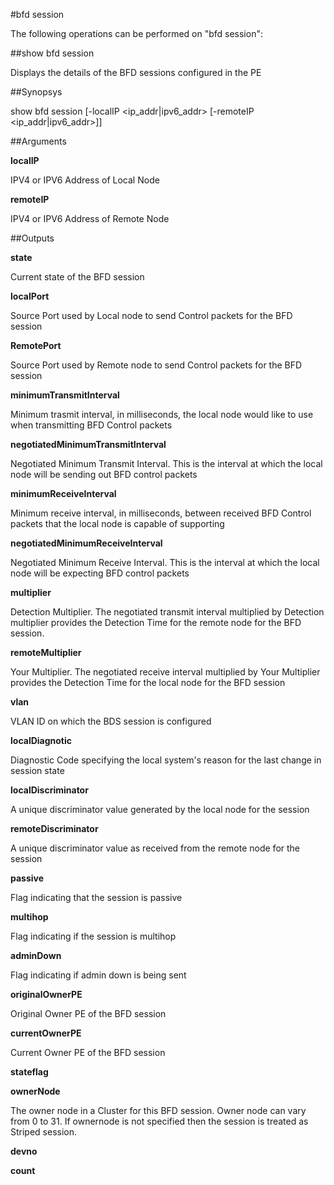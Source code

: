 #bfd session

The following operations can be performed on "bfd session":


##show bfd session

Displays the details of the BFD sessions configured in the PE


##Synopsys

show bfd session [-localIP &lt;ip_addr|ipv6_addr>  [-remoteIP &lt;ip_addr|ipv6_addr>]]


##Arguments

<b>localIP</b>
IPV4 or IPV6 Address of Local Node

<b>remoteIP</b>
IPV4 or IPV6 Address of Remote Node



##Outputs

<b>state</b>
Current state of the BFD session

<b>localPort</b>
Source Port used by Local node to send Control packets for the BFD session

<b>RemotePort</b>
Source Port used by Remote node to send Control packets for the BFD session

<b>minimumTransmitInterval</b>
Minimum trasmit interval, in milliseconds, the local node would like to use when transmitting BFD Control packets

<b>negotiatedMinimumTransmitInterval</b>
Negotiated Minimum Transmit Interval. This is the interval at which the local node will be sending out BFD control packets

<b>minimumReceiveInterval</b>
Minimum receive interval, in milliseconds, between received BFD Control packets that the local node is capable of supporting

<b>negotiatedMinimumReceiveInterval</b>
Negotiated Minimum Receive Interval. This is the interval at which the local node will be expecting BFD control packets

<b>multiplier</b>
Detection Multiplier. The negotiated transmit interval multiplied by Detection multiplier provides the Detection Time for the remote node for the BFD session.

<b>remoteMultiplier</b>
Your Multiplier. The negotiated receive interval multiplied by Your Multiplier provides the Detection Time for the local node for the BFD session

<b>vlan</b>
VLAN ID on which the BDS session is configured

<b>localDiagnotic</b>
Diagnostic Code specifying the local system's reason for the last change in session state

<b>localDiscriminator</b>
A unique discriminator value generated by the local node for the session

<b>remoteDiscriminator</b>
A unique discriminator value as received from the remote node for the session

<b>passive</b>
Flag indicating that the session is passive

<b>multihop</b>
Flag indicating if the session is multihop

<b>adminDown</b>
Flag indicating if admin down is being sent

<b>originalOwnerPE</b>
Original Owner PE of the BFD session

<b>currentOwnerPE</b>
Current Owner PE of the BFD session

<b>stateflag</b>

<b>ownerNode</b>
The owner node in a Cluster for this BFD session. Owner node can vary from 0 to 31. If ownernode is not specified then the session is treated as Striped session.

<b>devno</b>

<b>count</b>



